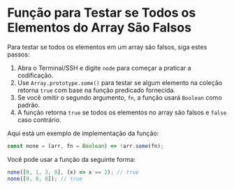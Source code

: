 # Função para Testar se Todos os Elementos do Array São Falsos

Para testar se todos os elementos em um array são falsos, siga estes passos:

1.  Abra o Terminal/SSH e digite `node` para começar a praticar a codificação.
2.  Use `Array.prototype.some()` para testar se algum elemento na coleção retorna `true` com base na função predicado fornecida.
3.  Se você omitir o segundo argumento, `fn`, a função usará `Boolean` como padrão.
4.  A função retorna `true` se todos os elementos no array são falsos e `false` caso contrário.

Aqui está um exemplo de implementação da função:

```js
const none = (arr, fn = Boolean) => !arr.some(fn);
```

Você pode usar a função da seguinte forma:

```js
none([0, 1, 3, 0], (x) => x == 2); // true
none([0, 0, 0]); // true
```
